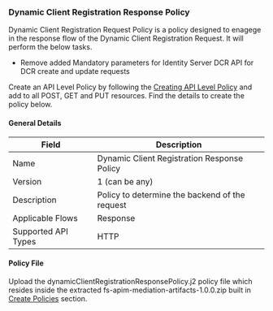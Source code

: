 ### Dynamic Client Registration Response Policy

Dynamic Client Registration Request Policy is a policy designed to enagege in the response flow of the Dynamic Client Registration Request. It will perform the below tasks.

- Remove added Mandatory parameters for Identity Server DCR API for DCR create and update requests

Create an API Level Policy by following the [Creating API Level Policy](../learn/create-policies.md) and add to all POST, GET and PUT resources. Find the details to create the policy below.

#### General Details

| Field | Description |
| ----- | ----------- |
| Name | Dynamic Client Registration Response Policy |
| Version | 1 (can be any) |
| Description | Policy to determine the backend of the request |
| Applicable Flows | Response |
| Supported API Types | HTTP |

#### Policy File

Upload the dynamicClientRegistrationResponsePolicy.j2 policy file which resides inside the extracted fs-apim-mediation-artifacts-1.0.0.zip built in [Create Policies](../learn/create-policies.md) section.
